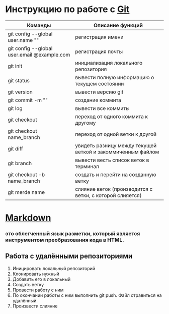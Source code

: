 # Инструкцию по работе с [Git](https://git-scm.com/book/ru/v2 "Справочник по git")

|**Команды**         |**Описание функций**   |
|----------------|-------------------|
|git config --global user.name ""|регистрация имени|
|git config --global user.email @example.com|регистрация почты|
|git init        |инициализация локального репозитория|
|git status      |вывести полную информацию о текущем состоянии|
|git version     |вывести версию git|
|git commit -m ""|создание коммита|
|git log         |вывести все коммиты|
|git checkout    |переход от одного коммита к другому|
|git checkout name_branch|переход от одной ветки к другой|
|git diff        |увидеть разницу между текущей веткой и закоммиченным файлом|
|git branch |вывести весть список веток в терминал|
|git checkout -b name_branch|создать и перейти на созданную ветку|
|git merde name |слияние веток (производится с ветки, с которой слияется)|

# [Markdown](https://learn.microsoft.com/ru-ru/contribute/markdown-reference "Справочник по Markdown")
### это облегченный язык разметки, который является инструментом преобразования кода в HTML.

## Работа с удалёнными репозиториями
1. Иницировать локальный репозиторий
2. Клонировать нужный
3. Добавить его в локальный
4. Создать ветку
5. Провести работу с ним
6. По окончании работы с ним выполнить git push. Файл отравиться на удалённый.
7. Произвести слияние
